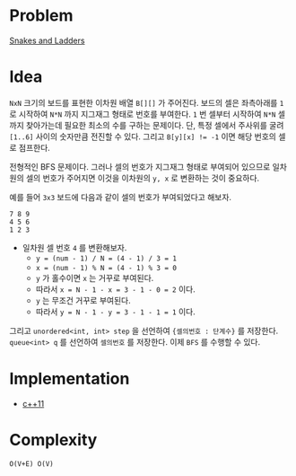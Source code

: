 # Problem

[Snakes and Ladders](https://leetcode.com/problems/snakes-and-ladders/)

# Idea

`NxN` 크기의 보드를 표현한 이차원 배열 `B[][]` 가 주어진다. 보드의
셀은 좌측아래를 `1` 로 시작하여 `N*N` 까지 지그재그 형태로 번호를
부여한다.  `1` 번 셀부터 시작하여 `N*N` 셀 까지 찾아가는데 필요한
최소의 수를 구하는 문제이다.  단, 특정 셀에서 주사위를 굴려 `[1..6]`
사이의 숫자만큼 전진할 수 있다.  그리고 `B[y][x] != -1` 이면 해당
번호의 셀로 점프한다.

전형적인 BFS 문제이다. 그러나 셀의 번호가 지그재그 형태로 부여되어
있으므로 일차원의 셀의 번호가 주어지면 이것을 이차원의 `y, x` 로
변환하는 것이 중요하다.

예를 들어 `3x3` 보드에 다음과 같이 셀의 번호가 부여되었다고 해보자.

```
7 8 9
4 5 6
1 2 3
```

* 일차원 셀 번호 `4` 를 변환해보자.
  * `y = (num - 1) / N = (4 - 1) / 3 = 1`
  * `x = (num - 1) % N = (4 - 1) % 3 = 0`
  * `y` 가 홀수이면 `x` 는 거꾸로 부여된다.
  * 따라서 `x = N - 1 - x = 3 - 1 - 0 = 2` 이다.
  * `y` 는 무조건 거꾸로 부여된다.
  * 따라서 `y = N - 1 - y = 3 - 1 - 1 = 1` 이다.
  
그리고 `unordered<int, int> step` 을 선언하여 `{셀의번호 : 단계수}` 를
저장한다. `queue<int> q` 를 선언하여 `셀의번호` 를 저장한다.  이제
`BFS` 를 수행할 수 있다.
 
# Implementation

* [c++11](a.cpp)

# Complexity

```
O(V+E) O(V)
```
